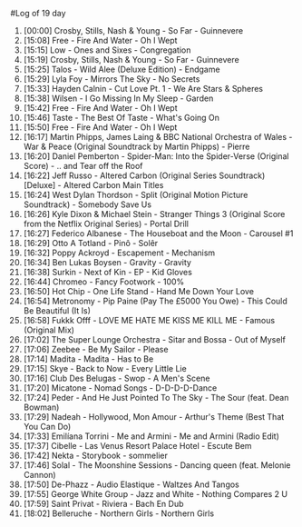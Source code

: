 #Log of 19 day

1. [00:00] Crosby, Stills, Nash & Young - So Far - Guinnevere
1. [15:08] Free - Fire And Water - Oh I Wept
1. [15:15] Low - Ones and Sixes - Congregation
1. [15:19] Crosby, Stills, Nash & Young - So Far - Guinnevere
1. [15:25] Talos - Wild Alee (Deluxe Edition) - Endgame
1. [15:29] Lyla Foy - Mirrors The Sky - No Secrets
1. [15:33] Hayden Calnin - Cut Love Pt. 1 - We Are Stars & Spheres
1. [15:38] Wilsen - I Go Missing In My Sleep - Garden
1. [15:42] Free - Fire And Water - Oh I Wept
1. [15:46] Taste - The Best Of Taste - What's Going On
1. [15:50] Free - Fire And Water - Oh I Wept
1. [16:17] Martin Phipps, James Laing & BBC National Orchestra of Wales - War & Peace (Original Soundtrack by Martin Phipps) - Pierre
1. [16:20] Daniel Pemberton - Spider-Man: Into the Spider-Verse (Original Score) - .. and Tear off the Roof
1. [16:22] Jeff Russo - Altered Carbon (Original Series Soundtrack) [Deluxe] - Altered Carbon Main Titles
1. [16:24] West Dylan Thordson - Split (Original Motion Picture Soundtrack) - Somebody Save Us
1. [16:26] Kyle Dixon & Michael Stein - Stranger Things 3 (Original Score from the Netflix Original Series) - Portal Drill
1. [16:27] Federico Albanese - The Houseboat and the Moon - Carousel #1
1. [16:29] Otto A Totland - Pinô - Solêr
1. [16:32] Poppy Ackroyd - Escapement - Mechanism
1. [16:34] Ben Lukas Boysen - Gravity - Gravity
1. [16:38] Surkin - Next of Kin - EP - Kid Gloves
1. [16:44] Chromeo - Fancy Footwork - 100%
1. [16:50] Hot Chip - One Life Stand - Hand Me Down Your Love
1. [16:54] Metronomy - Pip Paine (Pay The £5000 You Owe) - This Could Be Beautiful (It Is)
1. [16:58] Fukkk Offf - LOVE ME HATE ME KISS ME KILL ME - Famous (Original Mix)
1. [17:02] The Super Lounge Orchestra - Sitar and Bossa - Out of Myself
1. [17:06] Zeebee - Be My Sailor - Please
1. [17:14] Madita - Madita - Has to Be
1. [17:15] Skye - Back to Now - Every Little Lie
1. [17:16] Club Des Belugas - Swop - A Men's Scene
1. [17:20] Micatone - Nomad Songs - D-D-D-D-Dance
1. [17:24] Peder - And He Just Pointed To The Sky - The Sour (feat. Dean Bowman)
1. [17:29] Nadeah - Hollywood, Mon Amour - Arthur's Theme (Best That You Can Do)
1. [17:33] Emilíana Torrini - Me and Armini - Me and Armini (Radio Edit)
1. [17:37] Cibelle - Las Venus Resort Palace Hotel - Escute Bem
1. [17:42] Nekta - Storybook - sommelier
1. [17:46] Solal - The Moonshine Sessions - Dancing queen (feat. Melonie Cannon)
1. [17:50] De-Phazz - Audio Elastique - Waltzes And Tangos
1. [17:55] George White Group - Jazz and White - Nothing Compares 2 U
1. [17:59] Saint Privat - Riviera - Bach En Dub
1. [18:02] Belleruche - Northern Girls - Northern Girls
